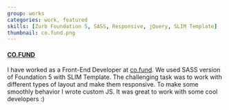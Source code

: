 ```yaml
---
group: works
categories: work, featured
skills: [Zurb Foundation 5, SASS, Responsive, jQuery, SLIM Template]
thumbnail: co.fund.png
---
```

#### [CO.FUND](https://co.fund/)
I have worked as a Front-End Developer at [co.fund](https://co.fund/). We used SASS version of Foundation 5 with SLIM Template. The challenging task was to work with different types of layout and make them responsive. To make some smoothly behavior I wrote custom JS. It was great to work with some cool developers :)